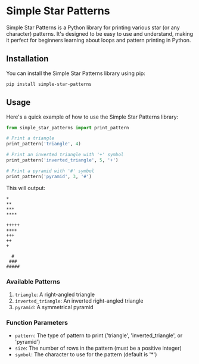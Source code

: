# Simple Star Patterns

Simple Star Patterns is a Python library for printing various star (or any character) patterns. It's designed to be easy to use and understand, making it perfect for beginners learning about loops and pattern printing in Python.

## Installation

You can install the Simple Star Patterns library using pip:

```
pip install simple-star-patterns
```

## Usage

Here's a quick example of how to use the Simple Star Patterns library:

```python
from simple_star_patterns import print_pattern

# Print a triangle
print_pattern('triangle', 4)

# Print an inverted triangle with '+' symbol
print_pattern('inverted_triangle', 5, '+')

# Print a pyramid with '#' symbol
print_pattern('pyramid', 3, '#')
```

This will output:

```
*
**
***
****

+++++
++++
+++
++
+

  #
 ###
#####
```

### Available Patterns

1. `triangle`: A right-angled triangle
2. `inverted_triangle`: An inverted right-angled triangle
3. `pyramid`: A symmetrical pyramid

### Function Parameters

- `pattern`: The type of pattern to print ('triangle', 'inverted_triangle', or 'pyramid')
- `size`: The number of rows in the pattern (must be a positive integer)
- `symbol`: The character to use for the pattern (default is '*')

